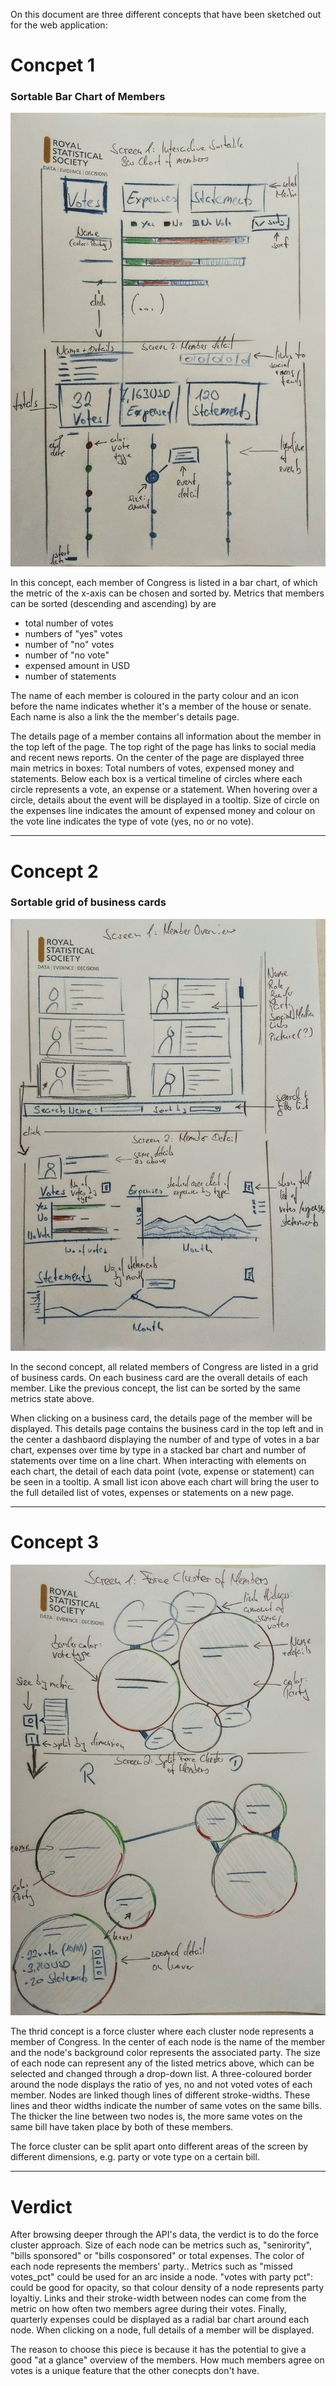 On this document are three different concepts that have been sketched out for the web application:

# Concpet 1
### Sortable Bar Chart of Members
![Concept1](https://github.com/ckanz/congressional-representatives-california-visualisation/blob/master/concept/concept_1.jpg?raw=true)

In this concept, each member of Congress is listed in a bar chart, of which the metric of the x-axis can be chosen and sorted by. Metrics that members can be sorted (descending and ascending) by are
* total number of votes
* numbers of "yes" votes
* number of "no" votes
* number of "no vote"
* expensed amount in USD
* number of statements

The name of each member is coloured in the party colour and an icon before the name indicates whether it's a member of the house or senate. Each name is also a link the the member's details page.

The details page of a member contains all information about the member in the top left of the page. The top right of the page has links to social media and recent news reports. On the center of the page are displayed three main metrics in boxes: Total numbers of votes, expensed money and statements. Below each box is a vertical timeline of circles where each circle represents a vote, an expense or a statement. When hovering over a circle, details about the event will be displayed in a tooltip. Size of circle on the expenses line indicates the amount of expensed money and colour on the vote line indicates the type of vote (yes, no or no vote).

---

# Concept 2
### Sortable grid of business cards
![Concept2](https://github.com/ckanz/congressional-representatives-california-visualisation/blob/master/concept/concept_2.jpg?raw=true)

In the second concept, all related members of Congress are listed in a grid of business cards. On each business card are the overall details of each member. Like the previous concept, the list can be sorted by the same metrics state above.

When clicking on a business card, the details page of the member will be displayed. This details page contains the business card in the top left and in the center a dashbaord displaying the number of and type of votes in a bar chart, expenses over time by type in a stacked bar chart and number of statements over time on a line chart. When interacting with elements on each chart, the detail of each data point (vote, expense or statement) can be seen in a tooltip. A small list icon above each chart will bring the user to the full detailed list of votes, expenses or statements on a new page.

---

# Concept 3
![Concept3](https://github.com/ckanz/congressional-representatives-california-visualisation/blob/master/concept/concept_3.jpg?raw=true)

The thrid concept is a force cluster where each cluster node represents a member of Congress. In the center of each node is the name of the member and the node's background color represents the associated party. The size of each node can represent any of the listed metrics above, which can be selected and changed through a drop-down list. A three-coloured  border around the node displays the ratio of yes, no and not voted votes of each member. Nodes are linked though lines of different stroke-widths. These lines and theor widths indicate the number of same votes on the same bills. The thicker the line between two nodes is, the more same votes on the same bill have taken place by both of these members.

The force cluster can be split apart onto different areas of the screen by different dimensions, e.g. party or vote type on a certain bill.

---

# Verdict

After browsing deeper through the API's data, the verdict is to do the force cluster approach. Size of each node can be metrics such as, "senirority", "bills sponsored" or "bills cosponsored" or total expenses. The color of each node represents the members' party.. Metrics such as "missed votes_pct" could be used for an arc inside a node. "votes with party pct": could be good for opacity, so that colour density of a node represents party loyaltiy. Links and their stroke-width between nodes can come from the metric on how often two members agree during their votes. Finally, quarterly expenses could be displayed as a radial bar chart around each node. When clicking on a node, full details of a member will be displayed.

The reason to choose this piece is because it has the potential to give a good "at a glance" overview of the members. How much members agree on votes is a unique feature that the other conecpts don't have.
